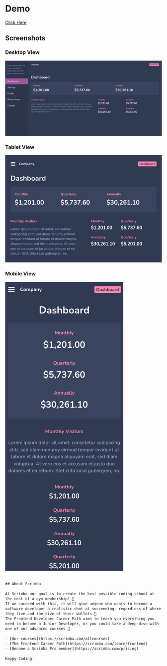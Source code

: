 # Demo
[Click Here](https://scrimba-dashboard-ui.netlify.app/)

## Screenshots

### Desktop View

![Desktop View](https://github.com/emmanesgana/scrimba-ui-design-3/blob/main/preview/desktop-dashboard.png)

### Tablet View
    
![Tablet View](https://github.com/emmanesgana/scrimba-ui-design-3/blob/main/preview/tablet-dashboard.png)
    
### Mobile View

![Mobile View](https://github.com/emmanesgana/scrimba-ui-design-3/blob/main/preview/mobile-dashboard.png)

```

## About Scrimba

At Scrimba our goal is to create the best possible coding school at the cost of a gym membership! 💜
If we succeed with this, it will give anyone who wants to become a software developer a realistic shot at succeeding, regardless of where they live and the size of their wallets 🎉
The Frontend Developer Career Path aims to teach you everything you need to become a Junior Developer, or you could take a deep-dive with one of our advanced courses 🚀

- [Our courses](https://scrimba.com/allcourses)
- [The Frontend Career Path](https://scrimba.com/learn/frontend)
- [Become a Scrimba Pro member](https://scrimba.com/pricing)

Happy Coding!
